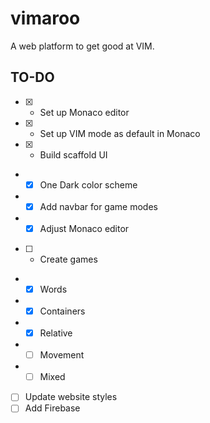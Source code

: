 # vimaroo

A web platform to get good at VIM.

## TO-DO

- [X] - Set up Monaco editor
- [X] - Set up VIM mode as default in Monaco
- [X] - Build scaffold UI
- - [X] One Dark color scheme
- - [X] Add navbar for game modes
- - [X] Adjust Monaco editor
- [ ] - Create games
- - [X] Words
- - [X] Containers
- - [X] Relative
- - [ ] Movement
- - [ ] Mixed
- [ ] Update website styles
- [ ] Add Firebase

